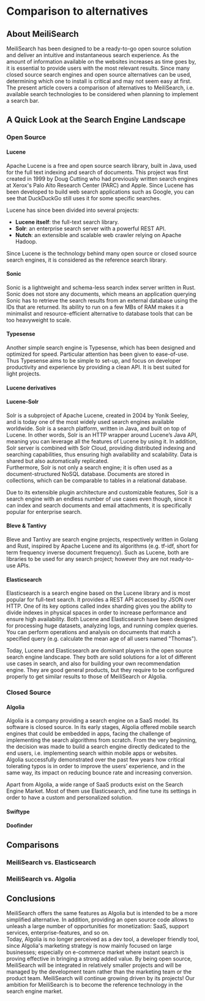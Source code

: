 # Comparison to alternatives

## About MeiliSearch

MeiliSearch has been designed to be a ready-to-go open source solution and deliver an intuitive and instantaneous search experience. As the amount of information available on the websites increases as time goes by, it is essential to provide users with the most relevant results. Since many closed source search engines and open source alternatives can be used, determining which one to install is critical and may not seem easy at first.  
The present article covers a comparison of alternatives to MeiliSearch, i.e. available search technologies to be considered when planning to implement a search bar.  


## A Quick Look at the Search Engine Landscape

### Open Source

#### Lucene

Apache Lucene is a free and open source search library, built in Java, used for the full text indexing and search of documents. This project was first created in 1999 by Doug Cutting who had previously written search engines at Xerox's Palo Alto Research Center (PARC) and Apple. Since Lucene has been developed to build web search applications such as Google, you can see that DuckDuckGo still uses it for some specific searches.  

Lucene has since been divided into several projects:  
* **Lucene itself**: the full-text search library.  
* **Solr**: an enterprise search server with a powerful REST API.  
* **Nutch**: an extensible and scalable web crawler relying on Apache Hadoop.  

Since Lucene is the technology behind many open source or closed source search engines, it is considered as the reference search library.  

#### Sonic

Sonic is a lightweight and schema-less search index server written in Rust. Sonic does not store any documents, which means an application querying Sonic has to retrieve the search results from an external database using the IDs that are returned. Its ability to run on a few MBs of RAM makes it a minimalist and resource-efficient alternative to database tools that can be too heavyweight to scale.  

#### Typesense

Another simple search engine is Typesense, which has been designed and optimized for speed. Particular attention has been given to ease-of-use. Thus Typesense aims to be simple to set-up, and focus on developer productivity and experience by providing a clean API. It is best suited for light projects.  

#### Lucene derivatives

#### Lucene-Solr

Solr is a subproject of Apache Lucene, created in 2004 by Yonik Seeley, and is today one of the most widely used search engines available worldwide. Solr is a search platform, written in Java, and built on top of Lucene. In other words, Solr is an HTTP wrapper around Lucene’s Java API, meaning you can leverage all the features of Lucene by using it. In addition, Solr server is combined with Solr Cloud, providing distributed indexing and searching capabilities, thus ensuring high availability and scalability. Data is shared but also automatically replicated.  
Furthermore, Solr is not only a search engine; it is often used as a document-structured NoSQL database. Documents are stored in collections, which can be comparable to tables in a relational database.  

Due to its extensible plugin architecture and customizable features, Solr is a search engine with an endless number of use cases even though, since it can index and search documents and email attachments, it is specifically popular for enterprise search.  

#### Bleve & Tantivy

Bleve and Tantivy are search engine projects, respectively written in Golang and Rust, inspired by Apache Lucene and its algorithms (e.g. tf-idf, short for term frequency inverse document frequency). Such as Lucene, both are libraries to be used for any search project; however they are not ready-to-use APIs.  

#### Elasticsearch

Elasticsearch is a search engine based on the Lucene library and is most popular for full-text search. It provides a REST API accessed by JSON over HTTP. One of its key options called index sharding gives you the ability to divide indexes in physical spaces in order to increase performance and ensure high availability. Both Lucene and Elasticsearch have been designed for processing huge datasets, analyzing logs, and running complex queries. You can perform operations and analysis on documents that match a specified query (e.g. calculate the mean age of all users named "Thomas").  

Today, Lucene and Elasticsearch are dominant players in the open source search engine landscape. They both are solid solutions for a lot of different use cases in search, and also for building your own recommendation engine. They are good general products, but they require to be configured properly to get similar results to those of MeiliSearch or Algolia.  


### Closed Source

#### Algolia

Algolia is a company providing a search engine on a SaaS model. Its software is closed source. In its early stages, Algolia offered mobile search engines that could be embedded in apps, facing the challenge of implementing the search algorithms from scratch. From the very beginning, the decision was made to build a search engine directly dedicated to the end users, i.e. implementing search within mobile apps or websites.  
Algolia successfully demonstrated over the past few years how critical tolerating typos is in order to improve the users’ experience, and in the same way, its impact on reducing bounce rate and increasing conversion.  

Apart from Algolia, a wide range of SaaS products exist on the Search Engine Market. Most of them use Elasticsearch, and fine tune its settings in order to have a custom and personalized solution.  

#### Swiftype

#### Doofinder

## Comparisons

### MeiliSearch vs. Elasticsearch

### MeiliSearch vs. Algolia

## Conclusions

MeiliSearch offers the same features as Algolia but is intended to be a more simplified alternative. In addition, providing an open source code allows to unleash a large number of opportunities for monetization: SaaS, support services, enterprise-features, and so on.  
Today, Algolia is no longer perceived as a dev tool, a developer friendly tool, since Algolia's marketing strategy is now mainly focused on large businesses; especially on e-commerce market where instant search is proving effective in bringing a strong added value. By being open source, MeiliSearch will be integrated in relatively smaller projects and will be managed by the development team rather than the marketing team or the product team. MeiliSearch will continue growing driven by its projects! Our ambition for MeiliSearch is to become the reference technology in the search engine market.  
